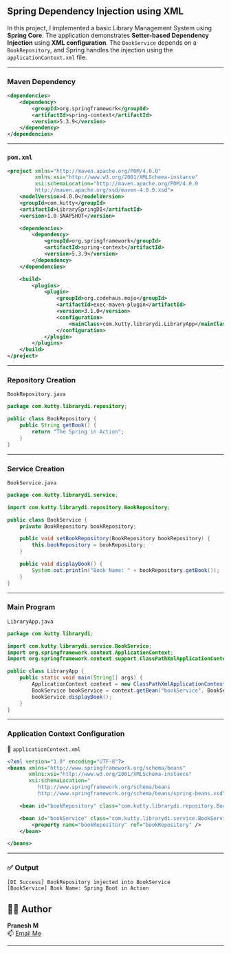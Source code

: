 ## Spring Dependency Injection using XML

In this project, I implemented a basic Library Management System using **Spring Core**. The application demonstrates **Setter-based Dependency Injection** using **XML configuration**. The `BookService` depends on a `BookRepository`, and Spring handles the injection using the `applicationContext.xml` file.

---

###  Maven Dependency
```xml
<dependencies>
    <dependency>
        <groupId>org.springframework</groupId>
        <artifactId>spring-context</artifactId>
        <version>5.3.9</version>
    </dependency>
</dependencies>
```

---

###  `pom.xml`
```xml
<project xmlns="http://maven.apache.org/POM/4.0.0" 
         xmlns:xsi="http://www.w3.org/2001/XMLSchema-instance"
         xsi:schemaLocation="http://maven.apache.org/POM/4.0.0 
         http://maven.apache.org/xsd/maven-4.0.0.xsd">
    <modelVersion>4.0.0</modelVersion>
    <groupId>com.kutty</groupId>
    <artifactId>LibrarySpringDI</artifactId>
    <version>1.0-SNAPSHOT</version>

    <dependencies>
        <dependency>
            <groupId>org.springframework</groupId>
            <artifactId>spring-context</artifactId>
            <version>5.3.9</version>
        </dependency>
    </dependencies>

    <build>
        <plugins>
            <plugin>
                <groupId>org.codehaus.mojo</groupId>
                <artifactId>exec-maven-plugin</artifactId>
                <version>3.1.0</version>
                <configuration>
                    <mainClass>com.kutty.librarydi.LibraryApp</mainClass>
                </configuration>
            </plugin>
        </plugins>
    </build>
</project>
```

---

###  Repository Creation

 `BookRepository.java`
```java
package com.kutty.librarydi.repository;

public class BookRepository {
    public String getBook() {
        return "The Spring in Action";
    }
}
```

---

###  Service Creation

 `BookService.java`
```java
package com.kutty.librarydi.service;

import com.kutty.librarydi.repository.BookRepository;

public class BookService {
    private BookRepository bookRepository;

    public void setBookRepository(BookRepository bookRepository) {
        this.bookRepository = bookRepository;
    }

    public void displayBook() {
        System.out.println("Book Name: " + bookRepository.getBook());
    }
}
```

---

###  Main Program

 `LibraryApp.java`
```java
package com.kutty.librarydi;

import com.kutty.librarydi.service.BookService;
import org.springframework.context.ApplicationContext;
import org.springframework.context.support.ClassPathXmlApplicationContext;

public class LibraryApp {
    public static void main(String[] args) {
        ApplicationContext context = new ClassPathXmlApplicationContext("applicationContext.xml");
        BookService bookService = context.getBean("bookService", BookService.class);
        bookService.displayBook();
    }
}
```

---

###  Application Context Configuration

📄 `applicationContext.xml`
```xml
<?xml version="1.0" encoding="UTF-8"?>
<beans xmlns="http://www.springframework.org/schema/beans"
       xmlns:xsi="http://www.w3.org/2001/XMLSchema-instance"
       xsi:schemaLocation="
          http://www.springframework.org/schema/beans 
          http://www.springframework.org/schema/beans/spring-beans.xsd">

    <bean id="bookRepository" class="com.kutty.librarydi.repository.BookRepository" />

    <bean id="bookService" class="com.kutty.librarydi.service.BookService">
        <property name="bookRepository" ref="bookRepository" />
    </bean>

</beans>
```

---

### ✅ Output
```
[DI Success] BookRepository injected into BookService
[BookService] Book Name: Spring Boot in Action

```

## 👨‍💻 Author

**Pranesh M**  
📫 [Email Me](mailto:m.pranesh15112004@gmail.com)


---